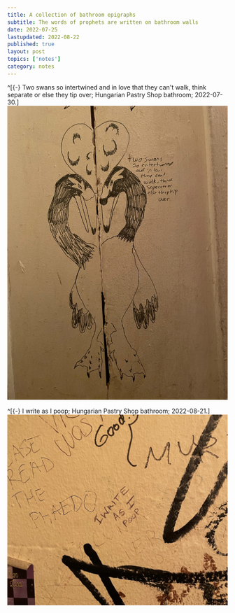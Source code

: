 ```yaml
---
title: A collection of bathroom epigraphs
subtitle: The words of prophets are written on bathroom walls
date: 2022-07-25
lastupdated: 2022-08-22
published: true
layout: post
topics: ['notes']
category: notes
---
```


^[{-} Two swans so intertwined and in love that they can't walk, think separate or else they tip over; Hungarian Pastry Shop bathroom; 2022-07-30.]
![Two swans so intertwined and in love that they can't walk, think separate or else they tip over.](bathroom-epigraphs/two-swans.jpg)

^[{-} I write as I poop; Hungarian Pastry Shop bathroom; 2022-08-21.]
![I write as I poop](bathroom-epigraphs/i-poop.png)